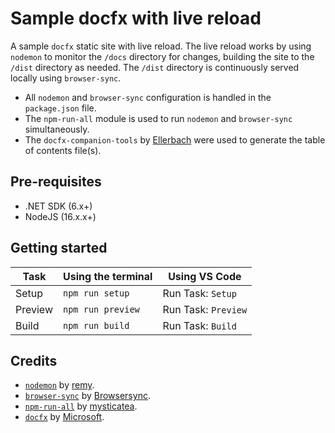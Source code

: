 # Sample docfx with live reload

A sample `docfx` static site with live reload. The live reload works by using `nodemon` to monitor the `/docs` directory for changes, building the site to the `/dist` directory as needed. The `/dist` directory is continuously served locally using `browser-sync`.

- All `nodemon` and `browser-sync` configuration is handled in the `package.json` file.
- The `npm-run-all` module is used to run `nodemon` and `browser-sync` simultaneously.
- The `docfx-companion-tools` by [Ellerbach](https://github.com/Ellerbach) were used to generate the table of contents file(s).

## Pre-requisites

- .NET SDK (6.x+)
- NodeJS (16.x.x+)

## Getting started

| Task     | Using the terminal | Using VS Code       |
| ---------| ------------------ | ------------------- |
| Setup    | `npm run setup`    | Run Task: `Setup`   |
| Preview  | `npm run preview`  | Run Task: `Preview` |
| Build    | `npm run build`    | Run Task: `Build`   |

## Credits

- [`nodemon`](https://github.com/remy/nodemon) by [remy](https://github.com/remy).
- [`browser-sync`](https://github.com/BrowserSync/browser-sync) by [Browsersync](https://github.com/BrowserSync).
- [`npm-run-all`](https://github.com/mysticatea/npm-run-all) by [mysticatea](https://github.com/mysticatea).
- [`docfx`](https://github.com/dotnet/docfx) by [Microsoft](https://github.com/microsoft).
